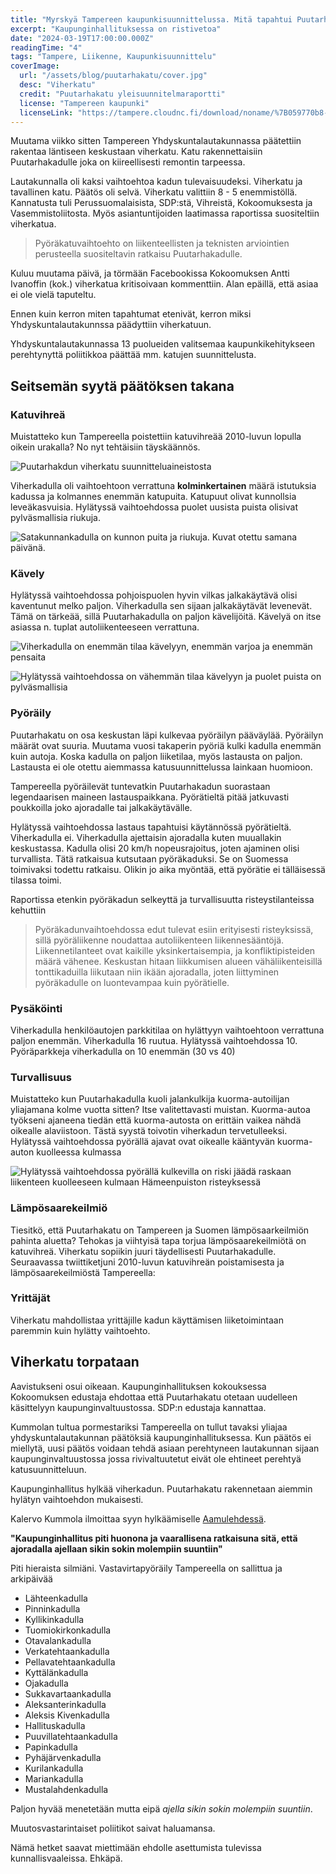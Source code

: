 ```yaml
---
title: "Myrskyä Tampereen kaupunkisuunnittelussa. Mitä tapahtui Puutarhakadulle?"
excerpt: "Kaupunginhallituksessa on ristivetoa"
date: "2024-03-19T17:00:00.000Z"
readingTime: "4"
tags: "Tampere, Liikenne, Kaupunkisuunnittelu"
coverImage:
  url: "/assets/blog/puutarhakatu/cover.jpg"
  desc: "Viherkatu"
  credit: "Puutarhakatu yleisuunnitelmaraportti"
  license: "Tampereen kaupunki"
  licenseLink: "https://tampere.cloudnc.fi/download/noname/%7B059770b8-7ab4-4cbb-b6c5-39121af9d612%7D/8301762"
---
```


Muutama viikko sitten Tampereen Yhdyskuntalautakunnassa päätettiin rakentaa läntiseen keskustaan viherkatu. Katu rakennettaisiin Puutarhakadulle joka on kiireellisesti remontin tarpeessa.

Lautakunnalla oli kaksi vaihtoehtoa kadun tulevaisuudeksi. Viherkatu ja tavallinen katu. Päätös oli selvä. Viherkatu valittiin 8 - 5 enemmistöllä. Kannatusta tuli Perussuomalaisista, SDP:stä, Vihreistä, Kokoomuksesta ja Vasemmistoliitosta. Myös asiantuntijoiden laatimassa raportissa suositeltiin viherkatua.

> Pyöräkatuvaihtoehto on liikenteellisten ja teknisten arviointien perusteella suositeltavin ratkaisu Puutarhakadulle.

Kuluu muutama päivä, ja törmään Facebookissa Kokoomuksen Antti Ivanoffin (kok.) viherkatua kritisoivaan kommenttiin. Alan epäillä, että asiaa ei ole vielä taputeltu.

Ennen kuin kerron miten tapahtumat etenivät, kerron miksi Yhdyskuntalautakunnssa päädyttiin viherkatuun.

<infocard label="Yhdyskuntalautakunta">Yhdyskuntalautakunnassa 13 puolueiden valitsemaa kaupunkikehitykseen perehtynyttä poliitikkoa päättää mm. katujen suunnittelusta.</infocard>

## Seitsemän syytä päätöksen takana

### Katuvihreä

Muistatteko kun Tampereella poistettiin katuvihreää 2010-luvun lopulla oikein urakalla? No nyt tehtäisiin täyskäännös.

![Puutarhakdun viherkatu suunnitteluaineistosta](/assets/blog/puutarhakatu/viherkatu-piirretty.jpg)

Viherkadulla oli vaihtoehtoon verrattuna **kolminkertainen** määrä istutuksia kadussa ja kolmannes enemmän katupuita. Katupuut olivat kunnollsia leveäkasvuisia. Hylätyssä vaihtoehdossa puolet uusista puista olisivat pylväsmallisia riukuja.

![Satakunnankadulla on kunnon puita ja riukuja. Kuvat otettu samana päivänä.](/assets/blog/puutarhakatu/pylvasvaahterat.jpg)

### Kävely

Hylätyssä vaihtoehdossa pohjoispuolen hyvin vilkas jalkakäytävä olisi kaventunut melko paljon. Viherkadulla sen sijaan jalkakäytävät levenevät. Tämä on tärkeää, sillä Puutarhakadulla on paljon kävelijöitä. Kävelyä on itse asiassa n. tuplat autoliikenteeseen verrattuna.

![Viherkadulla on enemmän tilaa kävelyyn, enemmän varjoa ja enemmän pensaita](/assets/blog/puutarhakatu/kavely-viherkatu.jpg)

![Hylätyssä vaihtoehdossa on vähemmän tilaa kävelyyn ja puolet puista on pylväsmallisia](/assets/blog/puutarhakatu/kavely-vaihtoehto.jpg)

### Pyöräily

Puutarhakatu on osa keskustan läpi kulkevaa pyöräilyn pääväylää. Pyöräilyn määrät ovat suuria. Muutama vuosi takaperin pyöriä kulki kadulla enemmän kuin autoja. Koska kadulla on paljon liiketilaa, myös lastausta on paljon. Lastausta ei ole otettu aiemmassa katusuunnittelussa lainkaan huomioon.

Tampereella pyöräilevät tuntevatkin Puutarhakadun suorastaan legendaarisen maineen lastauspaikkana. Pyörätieltä pitää jatkuvasti poukkoilla joko ajoradalle tai jalkakäytävälle.

<tweet id="1336257586191085569"></tweet>

Hylätyssä vaihtoehdossa lastaus tapahtuisi käytännössä pyörätieltä. Viherkadulla ei. Viherkadulla ajettaisin ajoradalla kuten muuallakin keskustassa. Kadulla olisi 20 km/h nopeusrajoitus, joten ajaminen olisi turvallista. Tätä ratkaisua kutsutaan pyöräkaduksi. Se on Suomessa toimivaksi todettu ratkaisu. Olikin jo aika myöntää, että pyörätie ei tälläisessä tilassa toimi.

Raportissa etenkin pyöräkadun selkeyttä ja turvallisuutta risteystilanteissa kehuttiin

> Pyöräkadunvaihtoehdossa edut tulevat esiin erityisesti risteyksissä, sillä pyöräliikenne noudattaa autoliikenteen liikennesääntöjä. Liikennetilanteet ovat kaikille yksinkertaisempia, ja konfliktipisteiden määrä vähenee. Keskustan hitaan liikkumisen alueen vähäliikenteisillä tonttikaduilla liikutaan niin ikään ajoradalla, joten liittyminen pyöräkadulle on luontevampaa kuin pyörätielle.

### Pysäköinti

Viherkadulla henkilöautojen parkkitilaa on hylättyyn vaihtoehtoon verrattuna paljon enemmän. Viherkadulla 16 ruutua. Hylätyssä vaihtoehdossa 10. Pyöräparkkeja viherkadulla on 10 enemmän (30 vs 40)

### Turvallisuus

Muistatteko kun Puutarhakadulla kuoli jalankulkija kuorma-autoilijan yliajamana kolme vuotta sitten? Itse valitettavasti muistan. Kuorma-autoa työkseni ajaneena tiedän että kuorma-autosta on erittäin vaikea nähdä oikealle alaviistoon. Tästä syystä toivotin viherkadun tervetulleeksi. Hylätyssä vaihtoehdossa pyörällä ajavat ovat oikealle kääntyvän kuorma-auton kuolleessa kulmassa

![Hylätyssä vaihtoehdossa pyörällä kulkevilla on riski jäädä raskaan liikenteen kuolleeseen kulmaan Hämeenpuiston risteyksessä](/assets/blog/puutarhakatu/tormays.jpg)

### Lämpösaarekeilmiö

Tiesitkö, että Puutarhakatu on Tampereen ja Suomen lämpösaarkeilmiön pahinta aluetta? Tehokas ja viihtyisä tapa torjua lämpösaarekeilmiötä on katuvihreä. Viherkatu sopiikin juuri täydellisesti Puutarhakadulle. Seuraavassa twiittiketjuni 2010-luvun katuvihreän poistamisesta ja lämpösaarekeilmiöstä Tampereella:

<tweet id="1595888229575704584"></tweet>

### Yrittäjät

Viherkatu mahdollistaa yrittäjille kadun käyttämisen liiketoimintaan paremmin kuin hylätty vaihtoehto.

## Viherkatu torpataan

Aavistukseni osui oikeaan. Kaupunginhallituksen kokouksessa Kokoomuksen edustaja ehdottaa että Puutarhakatu otetaan uudelleen käsittelyyn kaupunginvaltuustossa. SDP:n edustaja kannattaa.

Kummolan tultua pormestariksi Tampereella on tullut tavaksi yliajaa yhdyskuntalautakunnan päätöksiä kaupunginhallituksessa. Kun päätös ei miellytä, uusi päätös voidaan tehdä asiaan perehtyneen lautakunnan sijaan kaupunginvaltuustossa jossa rivivaltuutetut eivät ole ehtineet perehtyä katusuunnitteluun.

Kaupunginhallitus hylkää viherkadun. Puutarhakatu rakennetaan aiemmin hylätyn vaihtoehdon mukaisesti.

Kalervo Kummola ilmoittaa syyn hylkäämiselle [Aamulehdessä](https://www.aamulehti.fi/tampere/art-2000010302411.html).

**"Kaupunginhallitus piti huonona ja vaarallisena ratkaisuna sitä, että ajoradalla ajellaan sikin sokin molempiin suuntiin"**

Piti hieraista silmiäni. Vastavirtapyöräily Tampereella on sallittua ja arkipäivää

- Lähteenkadulla
- Pinninkadulla
- Kyllikinkadulla
- Tuomiokirkonkadulla
- Otavalankadulla
- Verkatehtaankadulla
- Pellavatehtaankadulla
- Kyttälänkadulla
- Ojakadulla
- Sukkavartaankadulla
- Aleksanterinkadulla
- Aleksis Kivenkadulla
- Hallituskadulla
- Puuvillatehtaankadulla
- Papinkadulla
- Pyhäjärvenkadulla
- Kurilankadulla
- Mariankadulla
- Mustalahdenkadulla

Paljon hyvää menetetään mutta eipä _ajella sikin sokin molempiin suuntiin_.

Muutosvastarintaiset poliitikot saivat haluamansa.

Nämä hetket saavat miettimään ehdolle asettumista tulevissa kunnallisvaaleissa. Ehkäpä.
